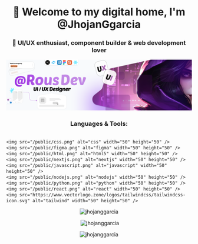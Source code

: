 <h1 align="center">
  🌆 Welcome to my digital home, I'm @JhojanGgarcia
</h1>
<h3 align="center">
  💜 UI/UX enthusiast, component builder & web development lover
</h3>

<p align="center">
  <img src="/public/Banner.png"   alt="me" />
</p>


<h3 align="center" >Languages & Tools:</h3>
<p align="center" style="display: flex;">

    <img src="/public/css.png" alt="css" width="50" height="50" />
    <img src="/public/figma.png" alt="figma" width="50" height="50" />
    <img src="/public/html.png" alt="html5" width="50" height="50" />
    <img src="/public/nextjs.png" alt="nextjs" width="50" height="50" />
    <img src="/public/javascript.png" alt="javascript" width="50" height="50" />
    <img src="/public/nodejs.png" alt="nodejs" width="50" height="50" />
    <img src="/public/python.png" alt="python" width="50" height="50" />
    <img src="/public/react.png" alt="react" width="50" height="50" />
    <img src="https://www.vectorlogo.zone/logos/tailwindcss/tailwindcss-icon.svg" alt="tailwind" width="50" height="50" />

</p>


<p align="center">
  <img src="https://github-readme-stats.vercel.app/api/top-langs?username=jhojanggarcia&show_icons=true&theme=radical&layout=compact" alt="jhojanggarcia" />
</p>


<p align="center">
  &nbsp;<img src="https://github-readme-stats.vercel.app/api?username=jhojanggarcia&show_icons=true&theme=radical" alt="jhojanggarcia" />
</p>


<p align="center">
  <img src="https://github-readme-streak-stats.herokuapp.com/?user=jhojanggarcia&theme=radical" alt="jhojanggarcia" />
</p>

